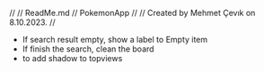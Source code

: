 //
//  ReadMe.md
//  PokemonApp
//
//  Created by Mehmet Çevık on 8.10.2023.
//

- If search result empty, show a label to Empty item
- If finish the search, clean the board
- to add shadow to topviews

